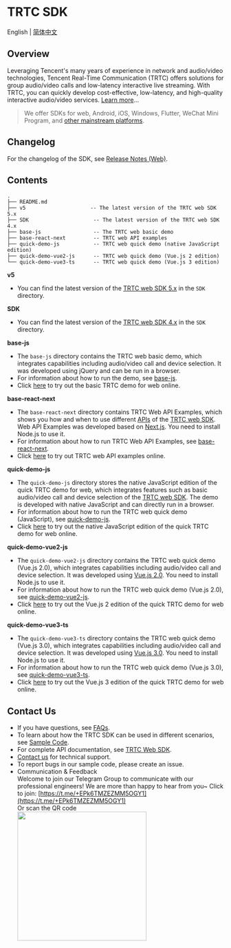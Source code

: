 # TRTC SDK

English | [简体中文](./README-zh_CN.md)

## Overview

Leveraging Tencent's many years of experience in network and audio/video technologies, Tencent Real-Time Communication (TRTC) offers solutions for group audio/video calls and low-latency interactive live streaming. With TRTC, you can quickly develop cost-effective, low-latency, and high-quality interactive audio/video services. [Learn more](https://cloud.tencent.com/document/product/647/16788)...

> We offer SDKs for web, Android, iOS, Windows, Flutter, WeChat Mini Program, and [other mainstream platforms](https://github.com/LiteAVSDK?q=TRTC_&type=all&sort=).

## Changelog

For the changelog of the SDK, see [Release Notes (Web)](https://intl.cloud.tencent.com/document/product/647/39779).

## Contents

```
.
├── README.md
├── v5                     -- The latest version of the TRTC web SDK 5.x
├── SDK                     -- The latest version of the TRTC web SDK 4.x
├── base-js                 -- The TRTC web basic demo
├── base-react-next         -- TRTC web API examples
├── quick-demo-js           -- TRTC web quick demo (native JavaScript edition)
├── quick-demo-vue2-js      -- TRTC web quick demo (Vue.js 2 edition)
└── quick-demo-vue3-ts      -- TRTC web quick demo (Vue.js 3 edition)
```

**v5**

- You can find the latest version of the [TRTC web SDK 5.x](https://www.npmjs.com/package/trtc-sdk-v5) in the `SDK` directory.

**SDK**

- You can find the latest version of the [TRTC web SDK 4.x](https://www.npmjs.com/package/trtc-js-sdk) in the `SDK` directory.

**base-js**

- The `base-js` directory contains the TRTC web basic demo, which integrates capabilities including audio/video call and device selection. It was developed using jQuery and can be run in a browser.
- For information about how to run the demo, see [base-js](https://github.com/LiteAVSDK/TRTC_Web/tree/main/base-js).
- Click [here](https://web.sdk.qcloud.com/trtc/webrtc/demo/latest/official-demo/index.html) to try out the basic TRTC demo for web online.

**base-react-next**

- The `base-react-next` directory contains TRTC Web API Examples, which shows you how and when to use different [APIs](https://web.sdk.qcloud.com/trtc/webrtc/doc/en/Client.html) of the [TRTC web SDK](https://www.npmjs.com/package/trtc-js-sdk). Web API Examples was developed based on [Next.js](https://www.nextjs.cn/). You need to install Node.js to use it.
- For information about how to run TRTC Web API Examples, see [base-react-next](https://github.com/LiteAVSDK/TRTC_Web/tree/main/base-react-next).
- Click [here](https://web.sdk.qcloud.com/trtc/webrtc/demo/api-sample/basic-rtc.html?lang=en) to try out TRTC web API examples online.

**quick-demo-js**

- The `quick-demo-js` directory stores the native JavaScript edition of the quick TRTC demo for web, which integrates features such as basic audio/video call and device selection of the [TRTC web SDK](https://www.npmjs.com/package/trtc-js-sdk). The demo is developed with native JavaScript and can directly run in a browser.
- For information about how to run the TRTC web quick demo (JavaScript), see [quick-demo-js](https://github.com/LiteAVSDK/TRTC_Web/tree/main/quick-demo-js).
- Click [here](https://web.sdk.qcloud.com/trtc/webrtc/demo/quick-demo-js/index.html) to try out the native JavaScript edition of the quick TRTC demo for web online.

**quick-demo-vue2-js**

- The `quick-demo-vue2-js` directory contains the TRTC web quick demo (Vue.js 2.0), which integrates capabilities including audio/video call and device selection. It was developed using [Vue.js 2.0](https://v2.vuejs.org/). You need to install Node.js to use it.
- For information about how to run the TRTC web quick demo (Vue.js 2.0), see [quick-demo-vue2-js](https://github.com/LiteAVSDK/TRTC_Web/tree/main/quick-demo-vue2-js).
- Click [here](https://web.sdk.qcloud.com/trtc/webrtc/demo/quick-demo-vue2-js/index.html) to try out the Vue.js 2 edition of the quick TRTC demo for web online.

**quick-demo-vue3-ts**

- The `quick-demo-vue3-ts` directory contains the TRTC web quick demo (Vue.js 3.0), which integrates capabilities including audio/video call and device selection. It was developed using [Vue.js 3.0](https://vuejs.org/). You need to install Node.js to use it.
- For information about how to run the TRTC web quick demo (Vue.js 3.0), see [quick-demo-vue3-ts](https://github.com/LiteAVSDK/TRTC_Web/tree/main/quick-demo-vue3-ts).
- Click [here](https://web.sdk.qcloud.com/trtc/webrtc/demo/quick-demo-vue3-ts/index.html) to try out the Vue.js 3 edition of the quick TRTC demo for web online.


## Contact Us

- If you have questions, see [FAQs](https://cloud.tencent.com/document/product/647/43018).
- To learn about how the TRTC SDK can be used in different scenarios, see [Sample Code](https://intl.cloud.tencent.com/document/product/647/42963).
- For complete API documentation, see [TRTC Web SDK](https://web.sdk.qcloud.com/trtc/webrtc/doc/en/index.html).
- [Contact us](https://intl.cloud.tencent.com/contact-us) for technical support.
- To report bugs in our sample code, please create an issue.
- Communication & Feedback   
Welcome to join our Telegram Group to communicate with our professional engineers! We are more than happy to hear from you~
Click to join: [https://t.me/+EPk6TMZEZMM5OGY1](https://t.me/+EPk6TMZEZMM5OGY1)   
Or scan the QR code   
  <img src="https://qcloudimg.tencent-cloud.cn/raw/79cbfd13877704ff6e17f30de09002dd.jpg" width="300px">    
